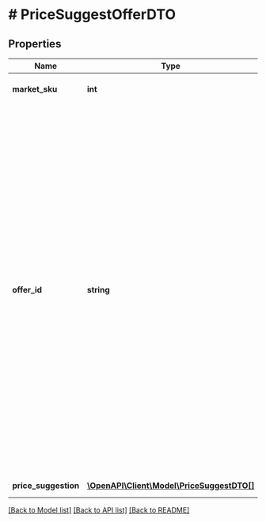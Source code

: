 # # PriceSuggestOfferDTO

## Properties

Name | Type | Description | Notes
------------ | ------------- | ------------- | -------------
**market_sku** | **int** | Идентификатор карточки товара на Маркете. | [optional]
**offer_id** | **string** | Ваш :no-translate[SKU] — идентификатор товара в вашей системе.  Правила использования :no-translate[SKU]:  * У каждого товара :no-translate[SKU] должен быть свой.  * Уже заданный :no-translate[SKU] нельзя освободить и использовать заново для другого товара. Каждый товар должен получать новый идентификатор, до того никогда не использовавшийся в вашем каталоге.  :no-translate[SKU] товара можно изменить в кабинете продавца на Маркете. О том, как это сделать, читайте [в Справке Маркета для продавцов](https://yandex.ru/support2/marketplace/ru/assortment/operations/edit-sku).  [Что такое :no-translate[SKU] и как его назначать](https://yandex.ru/support/marketplace/assortment/add/index.html#fields) | [optional]
**price_suggestion** | [**\OpenAPI\Client\Model\PriceSuggestDTO[]**](PriceSuggestDTO.md) | Цены для продвижения. | [optional]

[[Back to Model list]](../../README.md#models) [[Back to API list]](../../README.md#endpoints) [[Back to README]](../../README.md)
